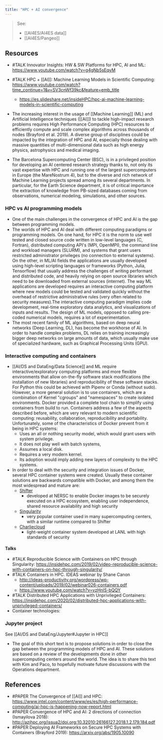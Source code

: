 ```yaml
---
title: "HPC + AI convergence"
---
```


> See:
> - [[AI4ES/AI4ES data]]
> - [[AI4ES/Pangeo]]

## Resources
- #TALK Innovator Insights: HW & SW Platforms for HPC, AI and ML: https://www.youtube.com/watch?v=g4gNb5sEqyM
- #TALK HPC + [[AI]]: Machine Learning Models in Scientific Computing: https://www.youtube.com/watch?time_continue=1&v=SV3cnWf39kc&feature=emb_title
	- https://es.slideshare.net/insideHPC/hpc-ai-machine-learning-models-in-scientific-computing

- The increasing interest in the usage of [[Machine Learning]] (ML) and Artificial Intelligence techniques ([[AI]]) to tackle high-impact research problems requires High Performance Computing (HPC) resources to efficiently compute and scale complex algorithms across thousands of nodes (Brayford et al. 2019). A diverse group of disciplines could be impacted by the integration of HPC and AI, especially those dealing with massive quantities of multi-dimensional data such as high energy physics, astrophysics and medical imaging.  
- The Barcelona Supercomputing Center (BSC), is in a privileged position for developing an AI centered research strategy thanks to, not only its vast expertise with HPC and running one of the largest supercomputers in Europe (the MareNostrum 4), but to the diverse and rich network of Machine Learning projects spread among its several departments. In particular, for the Earth Science department, it is of critical importance the extraction of knowledge from PB-sized databases coming from observations, numerical modeling, simulations, and other sources. 

### HPC vs AI programming models 
- One of the main challenges in the convergence of HPC and AI is the gap between programming models. 
- The worlds of HPC and AI deal with different computing paradigms or programming models. On one hand, for HPC it is the norm to use well tested and closed source code written in low-level languages (C, Fortran), distributed computing API's (MPI, OpenMPI), the command line and workload managers (SLURM), and systems that grant users restricted administrator privileges (no connection to external systems). On the other, in ML/AI fields the applications are usually developed using high-level scripting languages or frameworks (Python, Julia, Tensorflow) that usually address the challenges of writing performant and distributed code, and heavily relying on open source libraries which need to be downloaded from external sources (internet). The way ML applications are developed requires an interactive computing platform where new models could be tested and validated quickly without the overhead of restrictive administrative rules (very often related to security measures).The interactive computing paradigm implies code development, real-time exploratory data analytics, and visualizations of inputs and results. The design of ML models, opposed to calling pre-coded numerical models, requires a lot of experimentation.  
- The most recent family of ML algorithms, based on deep neural networks (Deep Learning, DL), has become the workhorse of AI. In order to handle complex problems, DL relies on training increasingly bigger deep networks on large amounts of data, which usually make use of specialized hardware, such as Graphical Processing Units (GPU).  

### Interactive computing and containers 
- [[AI/DS and DataEng/Data Science]] and ML require interactive/exploratory computing platforms and more flexible environments that allow on-the-fly software stack modifications (the installation of new libraries) and reproducibility of these software stacks. For Python this could be achieved with Pipenv or Conda (without sudo). However, a more general solution is to use containers, which are a combination of Kernel "cgroups" and "namespaces" to create isolated environments. Docker provided a complete tool chain to simplify using containers from build to run. Containers address a few of the aspects described before, which are very relevant to modern scientific computing: reusability, collaboration, reproducibility and portability.  Unfortunately, some of the characteristics of Docker prevent from it being in HPC systems:  
	- Uses an all or nothing security model, which would grant users with system privilege. 
	- It does not play well with batch systems, 
	- Assumes a local disk. 
	- Requires a very modern kernel. 
	- Its adoption would imply adding new layers of complexity to the HPC systems. 
- In order to deal with the security and integration issues of Docker, several HPC container systems were created. Usually these container solutions are backwards compatible with Docker, and among them the most widespread and mature are: 
	- [Shifter](https://github.com/NERSC/shifter) 
		- developed at NERSC to enable Docker images to be securely executed on a HPC ecosystem, enabling user independence, shared resource availability and high security
	- [Singularity](https://github.com/sylabs/singularity)
		- very popular container used in many supercomputing centers, with a similar runtime compared to Shifter
	- [Charliecloud](https://github.com/hpc/charliecloud)
		- light-weight container system developed at LANL with high standards of security

#### Talks
- #TALK Reproducible Science with Containers on HPC through Singularity: https://insidehpc.com/2019/02/video-reproducible-science-with-containers-on-hpc-through-singularity/
- #TALK Containers in HPC. IDEAS webinar by Shane Canon 
	- http://ideas-productivity.org/wordpress/wp-content/uploads/2019/02/webinar026-containers.pdf 
	- https://www.youtube.com/watch?v=vzHnIS-bQQY 
- #TALK Distributed HPC Applications with Unprivileged Containers: https://insidehpc.com/2020/02/distributed-hpc-applications-with-unprivileged-containers/
- Container technologies:

### Jupyter project 
See [[AI/DS and DataEng/Jupyter#Jupyter in HPC]]
- The goal of this short text is to propose solutions in order to close the gap between the programming models of HPC and AI. These solutions are based on a review of the developments done in other supercomputing centers around the world. The idea is to share this text with Kim and Paco, to hopefully motivate future discussions with the Operations department.


## References
- #PAPER The Convergence of [[AI]] and HPC: https://www.intel.com/content/www/es/es/high-performance-computing/ai-hpc-is-happening-now-report.html
- #PAPER Convergence of HPC and AI: 2 directions of connection (Ismayilova 2018): http://azjhpc.org/issua2/doi.org:10.32010:26166127.2018.1.2.179.184.pdf
- #PAPER Deploying AI Frameworks on Secure HPC Systems with Containers (Brayford 2019): https://arxiv.org/abs/1905.10090



 